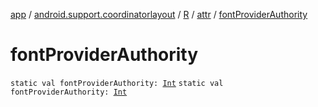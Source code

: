 [app](../../../index.md) / [android.support.coordinatorlayout](../../index.md) / [R](../index.md) / [attr](index.md) / [fontProviderAuthority](./font-provider-authority.md)

# fontProviderAuthority

`static val fontProviderAuthority: `[`Int`](https://kotlinlang.org/api/latest/jvm/stdlib/kotlin/-int/index.html)
`static val fontProviderAuthority: `[`Int`](https://kotlinlang.org/api/latest/jvm/stdlib/kotlin/-int/index.html)
